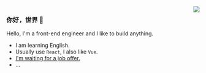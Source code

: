 <img align="right" src="https://github-readme-stats.vercel.app/api?username=yunying1&show_icons=true&text_color=718096&bg_color=ffffff&hide_title=true&count_private=true" />

### 你好，世界 👋

Hello, I'm a front-end engineer and I like to build anything.

- I am learning English.
- Usually use `React`, I also like `Vue`.
- [I'm waiting for a job offer.](mailto:lonelyuanx@gmail.com)
- ...
